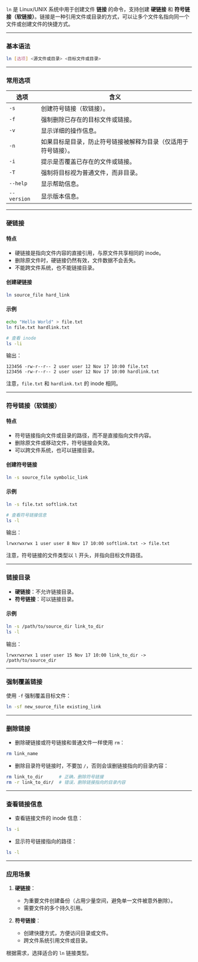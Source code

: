 `ln` 是 Linux/UNIX 系统中用于创建文件 **链接** 的命令，支持创建 **硬链接** 和 **符号链接（软链接）**。链接是一种引用文件或目录的方式，可以让多个文件名指向同一个文件或创建文件的快捷方式。

---

### **基本语法**

```bash
ln [选项] <源文件或目录> <目标文件或目录>
```

---

### **常用选项**

| **选项**       | **含义**                                                                 |
|----------------|--------------------------------------------------------------------------|
| `-s`           | 创建符号链接（软链接）。                                                |
| `-f`           | 强制删除已存在的目标文件或链接。                                        |
| `-v`           | 显示详细的操作信息。                                                    |
| `-n`           | 如果目标是目录，防止符号链接被解释为目录（仅适用于符号链接）。           |
| `-i`           | 提示是否覆盖已存在的文件或链接。                                        |
| `-T`           | 强制将目标视为普通文件，而非目录。                                       |
| `--help`       | 显示帮助信息。                                                          |
| `--version`    | 显示版本信息。                                                          |

---

### **硬链接**

#### **特点**
- 硬链接是指向文件内容的直接引用，与原文件共享相同的 inode。
- 删除原文件时，硬链接仍然有效，文件数据不会丢失。
- 不能跨文件系统，也不能链接目录。

#### **创建硬链接**
```bash
ln source_file hard_link
```

#### 示例
```bash
echo "Hello World" > file.txt
ln file.txt hardlink.txt

# 查看 inode
ls -li
```

输出：
```
123456 -rw-r--r-- 2 user user 12 Nov 17 10:00 file.txt
123456 -rw-r--r-- 2 user user 12 Nov 17 10:00 hardlink.txt
```
注意，`file.txt` 和 `hardlink.txt` 的 inode 相同。

---

### **符号链接（软链接）**

#### **特点**
- 符号链接指向文件或目录的路径，而不是直接指向文件内容。
- 删除原文件或移动文件，符号链接会失效。
- 可以跨文件系统，也可以链接目录。

#### **创建符号链接**
```bash
ln -s source_file symbolic_link
```

#### 示例
```bash
ln -s file.txt softlink.txt

# 查看符号链接信息
ls -l
```

输出：
```
lrwxrwxrwx 1 user user 8 Nov 17 10:00 softlink.txt -> file.txt
```
注意，符号链接的文件类型以 `l` 开头，并指向目标文件路径。

---

### **链接目录**

- **硬链接**：不允许链接目录。
- **符号链接**：可以链接目录。

#### 示例
```bash
ln -s /path/to/source_dir link_to_dir
ls -l
```

输出：
```
lrwxrwxrwx 1 user user 15 Nov 17 10:00 link_to_dir -> /path/to/source_dir
```

---

### **强制覆盖链接**

使用 `-f` 强制覆盖目标文件：
```bash
ln -sf new_source_file existing_link
```

---

### **删除链接**

- 删除硬链接或符号链接和普通文件一样使用 `rm`：
```bash
rm link_name
```

- 删除目录符号链接时，不要加 `/`，否则会误删链接指向的目录内容：
```bash
rm link_to_dir      # 正确，删除符号链接
rm -r link_to_dir/  # 错误，删除链接指向的目录内容
```

---

### **查看链接信息**

- 查看链接文件的 inode 信息：
```bash
ls -i
```

- 显示符号链接指向的路径：
```bash
ls -l
```

---

### **应用场景**

1. **硬链接**：
   - 为重要文件创建备份（占用少量空间，避免单一文件被意外删除）。
   - 需要文件的多个持久引用。

2. **符号链接**：
   - 创建快捷方式，方便访问目录或文件。
   - 跨文件系统引用文件或目录。

根据需求，选择适合的 `ln` 链接类型。